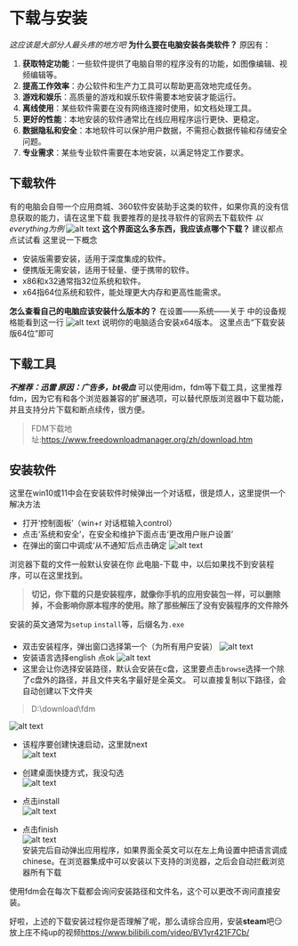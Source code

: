 # 下载与安装
*这应该是大部分人最头疼的地方吧*
**为什么要在电脑安装各类软件？**
原因有：

1. **获取特定功能**：一些软件提供了电脑自带的程序没有的功能，如图像编辑、视频编辑等。
2. **提高工作效率**：办公软件和生产力工具可以帮助更高效地完成任务。
3. **游戏和娱乐**：高质量的游戏和娱乐软件需要本地安装才能运行。
4. **离线使用**：某些软件需要在没有网络连接时使用，如文档处理工具。
5. **更好的性能**：本地安装的软件通常比在线应用程序运行更快、更稳定。
6. **数据隐私和安全**：本地软件可以保护用户数据，不需担心数据传输和存储安全问题。
7. **专业需求**：某些专业软件需要在本地安装，以满足特定工作要求。


## 下载软件
有的电脑会自带一个应用商城、360软件安装助手这类的软件，如果你真的没有信息获取的能力，请在这里下载
我要推荐的是找寻软件的官网去下载软件
*以everything为例*
![alt text](image-22.png)
**这个界面这么多东西，我应该点哪个下载？**
建议都点点试试看
这里说一下概念
- 安装版需要安装，适用于深度集成的软件。
- 便携版无需安装，适用于轻量、便于携带的软件。
- x86和x32通常指32位系统和软件。
- x64指64位系统和软件，能处理更大内存和更高性能需求。

**怎么查看自己的电脑应该安装什么版本的？**
在设置——系统——关于 中的设备规格能看到这一行
![alt text](image-23.png)
说明你的电脑适合安装x64版本。
这里点击“下载安装版64位”即可
## 下载工具
***不推荐：迅雷 原因：广告多，bt吸血***
可以使用idm，fdm等下载工具，这里推荐fdm，因为它有和各个浏览器兼容的扩展选项，可以替代原版浏览器中下载功能，并且支持分片下载和断点续传，很方便。
> FDM下载地址:<https://www.freedownloadmanager.org/zh/download.htm>
## 安装软件
这里在win10或11中会在安装软件时候弹出一个对话框，很是烦人，这里提供一个解决方法
- 打开‘控制面板’（win+r 对话框输入control）
- 点击‘系统和安全’，在安全和维护下面点击‘更改用户账户设置’
- 在弹出的窗口中调成‘从不通知’后点击确定
![alt text](image-10.png)


浏览器下载的文件一般默认安装在你 此电脑-下载 中，以后如果找不到安装程序，可以在这里找到。
> **切记，你下载的只是安装程序，就像你手机的应用安装包一样，可以删除掉，不会影响你原本程序的使用。除了那些解压了没有安装程序的文件除外**

安装的英文通常为`setup` `install`等，后缀名为`.exe`
#### 

- 双击安装程序，弹出窗口选择第一个（为所有用户安装）
![alt text](image-14.png)
- 安装语言选择english 点ok
![alt text](image-11.png)
- 这里会让你选择安装路径，默认会安装在c盘，这里要点击`browse`选择一个除了c盘外的路径，并且文件夹名字最好是全英文。
可以直接复制以下路径，会自动创建以下文件夹
> D:\download\fdm

![alt text](image-15.png)
- 该程序要创建快速启动，这里就next<br>
![alt text](image-16.png)
- 创建桌面快捷方式，我没勾选<br>
![alt text](image-17.png)

- 点击install<br>
![alt text](image-13.png)
- 点击finish<br>
![alt text](image-12.png)<br>
安装完后自动弹出应用程序，如果界面全英文可以在左上角设置中把语言调成chinese。在浏览器集成中可以安装以下支持的浏览器，之后会自动拦截浏览器所有下载

使用fdm会在每次下载都会询问安装路径和文件名，这个可以更改不询问直接安装。


好啦，上述的下载安装过程你是否理解了呢，那么请综合应用，安装****steam****吧😏
放上庄不纯up的视频<https://www.bilibili.com/video/BV1yr421F7Cb/>
